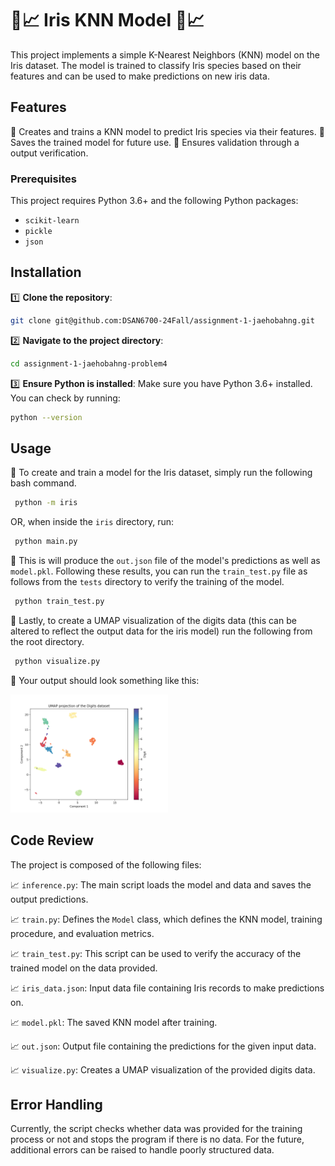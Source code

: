 # 🪻📈 Iris KNN Model 🪻📈

This project implements a simple K-Nearest Neighbors (KNN) model on the Iris dataset. The model is trained to classify Iris species based on their features and can be used to make predictions on new iris data. 

## Features

🪻 Creates and trains a KNN model to predict Iris species via their features. 
🪻 Saves the trained model for future use. 
🪻 Ensures validation through a output verification. 

### Prerequisites

This project requires Python 3.6+ and the following Python packages:

- `scikit-learn`
- `pickle`
- `json`

## Installation 

1️⃣ **Clone the repository**:
   ```bash
   git clone git@github.com:DSAN6700-24Fall/assignment-1-jaehobahng.git
   ```

2️⃣ **Navigate to the project directory**:
   ```bash
   cd assignment-1-jaehobahng-problem4
   ```

3️⃣ **Ensure Python is installed**:
   Make sure you have Python 3.6+ installed. You can check by running:
   ```bash
   python --version
   ```

## Usage

🪻 To create and train a model for the Iris dataset, simply run the following bash command. 

```bash
 python -m iris
```

OR, when inside the `iris` directory, run:

```bash
 python main.py
```
🪻 This is will produce the `out.json` file of the model's predictions as well as `model.pkl`.
    Following these results, you can run the `train_test.py` file as follows from the `tests` directory to verify the training of the model. 

```bash
 python train_test.py
```
🪻 Lastly, to create a UMAP visualization of the digits data (this can be altered to reflect the output data for the iris model) run the following from the root directory. 

```bash
 python visualize.py
```

🪻 Your output should look something like this:

<!-- ![View Visualization](./public/umap.png) -->
<img src="./public/umap.png" alt="View Visualization" style="width: 50%;">


## Code Review

The project is composed of the following files:

📈 `inference.py`: The main script loads the model and data and saves the output predictions.

📈 `train.py`: Defines the `Model` class, which defines the KNN model, training procedure, and evaluation metrics.

📈 `train_test.py`: This script can be used to verify the accuracy of the trained model on the data provided. 

📈 `iris_data.json`: Input data file containing Iris records to make predictions on.

📈 `model.pkl`: The saved KNN model after training.

📈 `out.json`: Output file containing the predictions for the given input data.

📈 `visualize.py`: Creates a UMAP visualization of the provided digits data. 

## Error Handling
Currently, the script checks whether data was provided for the training process or not and stops the program if there is no data. For the future, additional errors can be raised to handle poorly structured data. 
